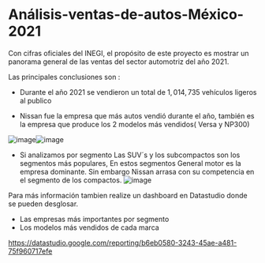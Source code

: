 # Análisis-ventas-de-autos-México-2021

Con cifras oficiales del INEGI, el propósito de este proyecto es mostrar un panorama general de las ventas del sector automotriz del año 2021.

Las principales conclusiones son :

* Durante el año 2021 se vendieron un total de $1,014,735$ vehículos ligeros al publico

* Nissan fue la empresa que más autos vendió durante el año, también es la empresa que produce los 2 modelos más vendidos( Versa y NP300)

![image](https://user-images.githubusercontent.com/76232134/201376300-e28a4521-c4a0-4906-8bbc-fc72c88ede30.png)![image](https://user-images.githubusercontent.com/76232134/201375744-2b3a38b3-fa3c-444a-b2db-9668a1fe9873.png) 

* Si analizamos por segmento Las SUV´s y los subcompactos son los segmentos más populares, En estos segmentos General motor es la empresa dominante. Sin embargo Nissan arrasa con su competencia en el segmento de los compactos. 
![image](https://user-images.githubusercontent.com/76232134/201376547-5aee6af8-dbe3-4e06-b83f-7f5be1f23b8e.png)


Para más información tambien realize un dashboard en Datastudio donde se pueden desglosar.
* Las empresas más importantes por segmento
* Los modelos más vendidos de cada marca


https://datastudio.google.com/reporting/b6eb0580-3243-45ae-a481-75f960717efe
